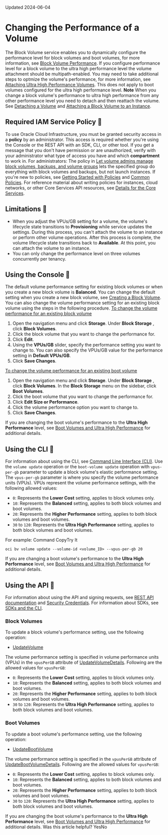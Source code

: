 Updated 2024-06-04
# Changing the Performance of a Volume
The Block Volume service enables you to dynamically configure the performance level for block volumes and boot volumes, for more information, see [Block Volume Performance](https://docs.oracle.com/en-us/iaas/Content/Block/Concepts/blockvolumeperformance.htm#Block_Volume_Performance).
If you configure performance level for a block volume to the ultra high performance level the volume attachment should be multipath-enabled. You may need to take additional steps to optmize the volume's performance, for more information, see [Attaching Ultra High Performance Volumes](https://docs.oracle.com/en-us/iaas/Content/Block/Tasks/attachingavolume.htm#multipath). This does not apply to boot volumes configured for the ultra high performance level.
**Note** When you change a block volume's performance to ultra high performance from any other performance level you need to detach and then reattach the volume. See [Detaching a Volume](https://docs.oracle.com/en-us/iaas/Content/Block/Tasks/detachingavolume.htm#Detaching_a_Volume "Detach a block volume from an instance.") and [Attaching a Block Volume to an Instance](https://docs.oracle.com/en-us/iaas/Content/Block/Tasks/attachingavolume.htm#top "Attach a block volume to a compute instance to expand the available storage on the instance.").
## Required IAM Service Policy 🔗 
To use Oracle Cloud Infrastructure, you must be granted security access in a **policy** by an administrator. This access is required whether you're using the Console or the REST API with an SDK, CLI, or other tool. If you get a message that you don't have permission or are unauthorized, verify with your administrator what type of access you have and which **compartment** to work in.
For administrators: The policy in [Let volume admins manage block volumes, backups, and volume groups](https://docs.oracle.com/iaas/Content/Identity/Concepts/commonpolicies.htm#volume-admins-manage-volumes-and-backups) lets the specified group do everything with block volumes and backups, but not launch instances. 
If you're new to policies, see [Getting Started with Policies](https://docs.oracle.com/iaas/Content/Identity/Concepts/policygetstarted.htm) and [Common Policies](https://docs.oracle.com/iaas/Content/Identity/Concepts/commonpolicies.htm). For reference material about writing policies for instances, cloud networks, or other Core Services API resources, see [Details for the Core Services](https://docs.oracle.com/iaas/Content/Identity/policyreference/corepolicyreference.htm).
## Limitations 🔗 
  * When you adjust the VPUs/GB setting for a volume, the volume's lifecycle state transitions to **Provisioning** while service updates the settings. During this process, you can't attach the volume to an instance or perform other volume operations. After this process is complete, the volume lifecycle state transitions back to **Available**. At this point, you can attach the volume to an instance.
  * You can only change the performance level on three volumes concurrently per tenancy.


## Using the Console 🔗 
The default volume performance setting for existing block volumes or when you create a new block volume is **Balanced**. You can change the default setting when you create a new block volume, see [Creating a Block Volume](https://docs.oracle.com/en-us/iaas/Content/Block/Tasks/creatingavolume.htm#top "Create a block volume in the Block Volume service."). You can also change the volume performance setting for an existing block volume using the steps in the following procedure.
[To change the volume performance for an existing block volume](https://docs.oracle.com/en-us/iaas/Content/Block/Tasks/changingvolumeperformance.htm)
  1. Open the navigation menu and click **Storage**. Under **Block Storage** , click **Block Volumes**. 
  2. Click the block volume that you want to change the performance for.
  3. Click **Edit**.
  4. Using the **VPUs/GB** slider, specify the performance setting you want to change to. You can also specify the VPUs/GB value for the performance setting in **Default VPUs/GB**.
  5. Click **Save Changes**.


[To change the volume performance for an existing boot volume](https://docs.oracle.com/en-us/iaas/Content/Block/Tasks/changingvolumeperformance.htm)
  1. Open the navigation menu and click **Storage**. Under **Block Storage** , click **Block Volumes**. In the **Block Storage** menu on the sidebar, click **Boot Volumes**. 
  2. Click the boot volume that you want to change the performance for.
  3. Click **Edit Size or Performance**.
  4. Click the volume performance option you want to change to.
  5. Click **Save Changes**.


If you are changing the boot volume's performance to the **Ultra High Performance** level, see [Boot Volumes and Ultra High Performance](https://docs.oracle.com/en-us/iaas/Content/Block/Concepts/blockvolumeultrahighperformance.htm#Higher_Performance__uhpboot) for additional details.
## Using the CLI 🔗 
For information about using the CLI, see [Command Line Interface (CLI)](https://docs.oracle.com/iaas/Content/API/Concepts/cliconcepts.htm).
Use the `volume update` operation or the `boot-volume update` operation with `vpus-per-gb` parameter to update a block volume's elastic performance setting. The `vpus-per-gb` parameter is where you specify the volume performance units (VPUs). VPUs represent the volume performance settings, with the following allowed values:
  * `0`: Represents the **Lower Cost** setting, applies to block volumes only. 
  * `10`: Represents the **Balanced** setting, applies to both block volumes and boot volumes. 
  * `20`: Represents the **Higher Performance** setting, applies to both block volumes and boot volumes. 
  * `30` to `120`: Represents the **Ultra High Performance** setting, applies to both block volumes and boot volumes. 


For example:
Command
CopyTry It
```
oci bv volume update --volume-id <volume_ID> --vpus-per-gb 20
```

If you are changing a boot volume's performance to the **Ultra High Performance** level, see [Boot Volumes and Ultra High Performance](https://docs.oracle.com/en-us/iaas/Content/Block/Concepts/blockvolumeultrahighperformance.htm#Higher_Performance__uhpboot) for additional details.
## Using the API 🔗 
For information about using the API and signing requests, see [REST API documentation](https://docs.oracle.com/iaas/Content/API/Concepts/usingapi.htm) and [Security Credentials](https://docs.oracle.com/iaas/Content/General/Concepts/credentials.htm). For information about SDKs, see [SDKs and the CLI](https://docs.oracle.com/iaas/Content/API/Concepts/sdks.htm).
### Block Volumes
To update a block volume's performance setting, use the following operation: 
  * [UpdateVolume](https://docs.oracle.com/iaas/api/#/en/iaas/latest/Volume/UpdateVolume)


The volume performance setting is specified in volume performance units (VPUs) in the `vpusPerGB` attribute of [UpdateVolumeDetails](https://docs.oracle.com/iaas/api/#/en/iaas/latest/datatypes/UpdateVolumeDetails). 
Following are the allowed values for `vpusPerGB`:
  * `0`: Represents the **Lower Cost** setting, applies to block volumes only. 
  * `10`: Represents the **Balanced** setting, applies to both block volumes and boot volumes. 
  * `20`: Represents the **Higher Performance** setting, applies to both block volumes and boot volumes. 
  * `30` to `120`: Represents the **Ultra High Performance** setting, applies to both block volumes and boot volumes. 


### Boot Volumes
To update a boot volume's performance setting, use the following operation: 
  * [UpdateBootVolume](https://docs.oracle.com/iaas/api/#/en/iaas/latest/BootVolume/UpdateBootVolume)


The volume performance setting is specified in the `vpusPerGB` attribute of [UpdateBootVolumeDetails](https://docs.oracle.com/iaas/api/#/en/iaas/latest/datatypes/UpdateBootVolumeDetails). 
Following are the allowed values for `vpusPerGB`:
  * `0`: Represents the **Lower Cost** setting, applies to block volumes only. 
  * `10`: Represents the **Balanced** setting, applies to both block volumes and boot volumes. 
  * `20`: Represents the **Higher Performance** setting, applies to both block volumes and boot volumes. 
  * `30` to `120`: Represents the **Ultra High Performance** setting, applies to both block volumes and boot volumes. 


If you are changing the boot volume's performance to the **Ultra High Performance** level, see [Boot Volumes and Ultra High Performance](https://docs.oracle.com/en-us/iaas/Content/Block/Concepts/blockvolumeultrahighperformance.htm#Higher_Performance__uhpboot) for additional details.
Was this article helpful?
YesNo

